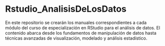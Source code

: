 # Rstudio_AnalisisDeLosDatos
En este repositorio se crearán los manuales correspondientes a cada módulo del curso de especialización en RStudio para el análisis de datos. El contenido abarca desde los fundamentos de manipulación de datos hasta técnicas avanzadas de visualización, modelado y análisis estadístico.
